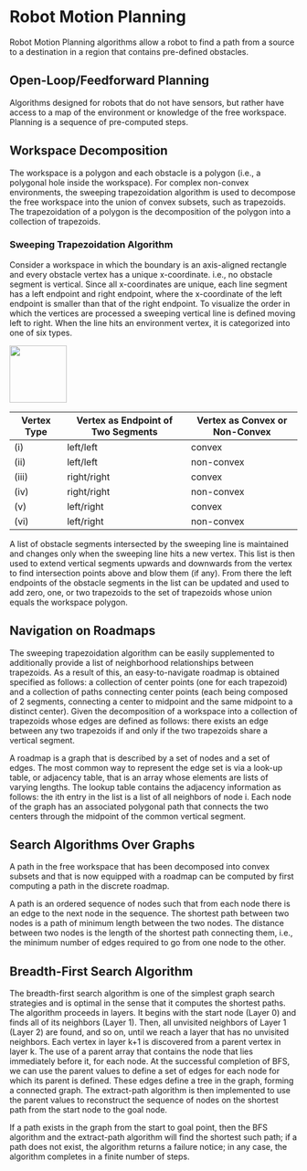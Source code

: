 # Robot Motion Planning
Robot Motion Planning algorithms allow a robot to find a path from a source to a destination in a region that contains pre-defined obstacles. 

## Open-Loop/Feedforward Planning
Algorithms designed for robots that do not have sensors, but rather have access to a map of the environment or knowledge of the free workspace. Planning is a sequence of pre-computed steps.

## Workspace Decomposition
The workspace is a polygon and each obstacle is a polygon (i.e., a polygonal hole inside the workspace). For complex non-convex environments, the sweeping trapezoidation algorithm is used to decompose the free workspace into the union of convex subsets, such as trapezoids. The trapezoidation of a polygon is the decomposition of the polygon into a collection of trapezoids.

### Sweeping Trapezoidation Algorithm
Consider a workspace in which the boundary is an axis-aligned rectangle and every obstacle vertex has a unique x-coordinate. i.e., no obstacle segment is vertical. Since all x-coordinates are unique, each line segment has a left endpoint and right endpoint, where the x-coordinate of the left endpoint is smaller than that of the right endpoint. To visualize the order in which the vertices are processed a sweeping vertical line is defined moving left to right. When the line hits an environment vertex, it is categorized into one of six types.

<img src="https://user-images.githubusercontent.com/68575242/158691557-1446183e-867b-4d07-97a0-e8e7ff1270ac.png" width="100" height="100">

| Vertex Type | Vertex as Endpoint of Two Segments | Vertex as Convex or Non-Convex | 
| ----------- | --------------------------------- | ------------------------------ |
|     (i)     |            left/left              |            convex              |
|     (ii)    |            left/left              |          non-convex            |
|    (iii)    |           right/right             |            convex              |
|     (iv)    |           right/right             |          non-convex            |
|     (v)     |           left/right              |            convex              |
|     (vi)    |            left/right             |          non-convex            |

A list of obstacle segments intersected by the sweeping line is maintained and changes only when the sweeping line hits a new vertex. This list is then used to extend vertical segments upwards and downwards from the vertex to find intersection points above and blow them (if any). From there the left endpoints of the obstacle segments in the list can be updated and used to add zero, one, or two trapezoids to the set of trapezoids whose union equals the workspace polygon.

## Navigation on Roadmaps
The sweeping trapezoidation algorithm can be easily supplemented to additionally provide a list of neighborhood relationships between trapezoids. As a result of this, an easy-to-navigate roadmap is obtained specified as follows: a collection of center points (one for each trapezoid) and a collection of paths connecting center points (each being composed of 2 segments, connecting a center to midpoint and the same midpoint to a distinct center). Given the decomposition of a workspace into a collection of trapezoids whose edges are defined as follows: there exists an edge between any two trapezoids if and only if the two trapezoids share a vertical segment.

A roadmap is a graph that is described by a set of nodes and a set of edges. The most common way to represent the edge set is via a look-up table, or adjacency table, that is an array whose elements are lists of varying lengths. The lookup table contains the adjacency information as follows: the ith entry in the list is a list of all neighbors of node i. Each node of the graph has an associated polygonal path that connects the two centers through the midpoint of the common vertical segment.

## Search Algorithms Over Graphs
A path in the free workspace that has been decomposed into convex subsets and that is now equipped with a roadmap can be computed by first computing a path in the discrete roadmap.

A path is an ordered sequence of nodes such that from each node there is an edge to the next node in the sequence. The shortest path between two nodes is a path of minimum length between the two nodes. The distance between two nodes is the length of the shortest path connecting them, i.e., the minimum number of edges required to go from one node to the other.

## Breadth-First Search Algorithm
The breadth-first search algorithm is one of the simplest graph search strategies and is optimal in the sense that it computes the shortest paths. The algorithm proceeds in layers. It begins with the start node (Layer 0) and finds all of its neighbors (Layer 1). Then, all unvisited neighbors of Layer 1 (Layer 2) are found, and so on, until we reach a layer that has no unvisited neighbors. Each vertex in layer k+1 is discovered from a parent vertex in layer k. The use of a parent array that contains the node that lies immediately before it, for each node. At the successful completion of BFS, we can use the parent values to define a set of edges for each node for which its parent is defined. These edges define a tree in the graph, forming a connected graph. The extract-path algorithm is then implemented to use the parent values to reconstruct the sequence of nodes on the shortest path from the start node to the goal node. 

If a path exists in the graph from the start to goal point, then the BFS algorithm and the extract-path algorithm will find the shortest such path; if a path does not exist, the algorithm returns a failure notice; in any case, the algorithm completes in a finite number of steps.
